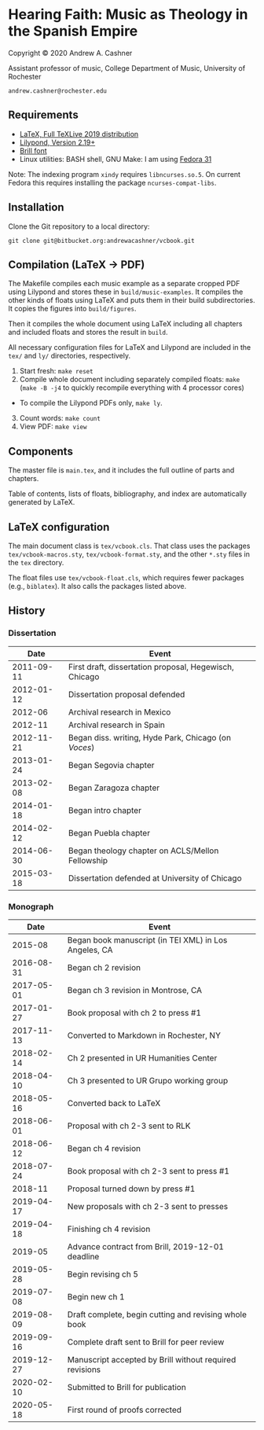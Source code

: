 # Hearing Faith: Music as Theology in the Spanish Empire

Copyright © 2020 Andrew A. Cashner

Assistant professor of music, College Department of Music,
University of Rochester

`andrew.cashner@rochester.edu` 


## Requirements

- [LaTeX, Full TeXLive 2019 distribution](http://www.tug.org)
- [Lilypond, Version 2.19+](http://www.lilypond.org)
- [Brill font](https://brill.com/page/1228?lang=en)
- Linux utilities: BASH shell, GNU Make:
  I am using [Fedora 31](https://getfedora.org/)

Note: The indexing program `xindy` requires `libncurses.so.5`. On current
Fedora this requires installing the package `ncurses-compat-libs`.

## Installation

Clone the Git repository to a local directory:

````
git clone git@bitbucket.org:andrewacashner/vcbook.git
````

## Compilation (LaTeX -> PDF)

The Makefile compiles each music example as a separate cropped PDF using
Lilypond and stores these in `build/music-examples`.
It compiles the other kinds of floats using LaTeX and puts them in their build
subdirectories.
It copies the figures into `build/figures`.

Then it compiles the whole document using LaTeX including all chapters and
included floats and stores the result in `build`.

All necessary configuration files for LaTeX and Lilypond are included in the
`tex/` and `ly/` directories, respectively.

1. Start fresh: `make reset`
2. Compile whole document including separately compiled floats: `make`
  (`make -B -j4` to quickly recompile everything with 4 processor cores)
  - To compile the Lilypond PDFs only, `make ly`.
3. Count words: `make count`
4. View PDF: `make view`

## Components

The master file is `main.tex`, and it includes the full outline of parts and
chapters.

Table of contents, lists of floats, bibliography, and index are automatically
generated by LaTeX.

## LaTeX configuration

The main document class is `tex/vcbook.cls`. That class uses the packages
`tex/vcbook-macros.sty`, `tex/vcbook-format.sty`, and the other `*.sty` files
in the `tex` directory.

The float files use `tex/vcbook-float.cls`, which requires fewer packages
(e.g., `biblatex`). It also calls the packages listed above.
 
## History

### Dissertation 

| Date            | Event                                                    |
| --------------- | ---------------------------------------------------------|
| 2011-09-11      | First draft, dissertation proposal, Hegewisch, Chicago   |
| 2012-01-12      | Dissertation proposal defended                           |
| 2012-06         | Archival research in Mexico                              |
| 2012-11         | Archival research in Spain                               |
| 2012-11-21      | Began diss. writing, Hyde Park, Chicago (on *Voces*)     |
| 2013-01-24      | Began Segovia chapter                                    |
| 2013-02-08      | Began Zaragoza chapter                                   |
| 2014-01-18      | Began intro chapter                                      |
| 2014-02-12      | Began Puebla chapter                                     |
| 2014-06-30      | Began theology chapter on ACLS/Mellon Fellowship         |
| 2015-03-18      | Dissertation defended at University of Chicago           |

### Monograph

| Date            | Event                                                    |
| --------------  | ---------------------------------------------------------|
| 2015-08         | Began book manuscript (in TEI XML) in Los Angeles, CA    |
| 2016-08-31      | Began ch 2 revision                                      |
| 2017-05-01      | Began ch 3 revision in Montrose, CA                      |
| 2017-01-27      | Book proposal with ch 2 to press #1                      | 
| 2017-11-13      | Converted to Markdown in Rochester, NY                   |
| 2018-02-14      | Ch 2 presented in UR Humanities Center                   |
| 2018-04-10      | Ch 3 presented to UR Grupo working group                 |
| 2018-05-16      | Converted back to LaTeX                                  |
| 2018-06-01      | Proposal with ch 2-3 sent to RLK                         |
| 2018-06-12      | Began ch 4 revision                                      |
| 2018-07-24      | Book proposal with ch 2-3 sent to press #1               |
| 2018-11         | Proposal turned down by press #1                         |
| 2019-04-17      | New proposals with ch 2-3 sent to presses                |
| 2019-04-18      | Finishing ch 4 revision                                  |
| 2019-05         | Advance contract from Brill, 2019-12-01 deadline         |
| 2019-05-28      | Begin revising ch 5                                      |
| 2019-07-08      | Begin new ch 1                                           |
| 2019-08-09      | Draft complete, begin cutting and revising whole book    |
| 2019-09-16      | Complete draft sent to Brill for peer review             |
| 2019-12-27      | Manuscript accepted by Brill without required revisions  |
| 2020-02-10      | Submitted to Brill for publication                       |
| 2020-05-18      | First round of proofs corrected                          |



